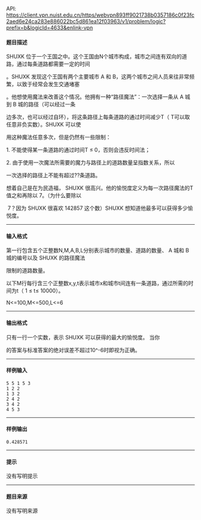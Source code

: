 API: https://client.vpn.nuist.edu.cn/https/webvpn893ff9021738b0357186c0f23fc2aed6e24ca283e886022bc5d861ea12f03963/v1/problem/logic?prefix=b&logicId=4633&enlink-vpn

#### 题目描述

SHUXK 位于一个王国之中。这个王国由N个城市构成，城市之间连有双向的道路，通过每条道路都需要一定的时间

。SHUXK 发现这个王国有两个主要城市 A 和 B，这两个城市之间人员来往非常频繁，以致于经常会发生交通堵塞

。他想使用魔法来改善这个情况。他拥有一种“路径魔法”：一次选择一条从 A 城到 B 城的路径（可以经过一条

边多次，也可以经过自环），将这条路径上每条道路的通过时间减少T（ T可以取任意非负实数）。SHUXK 可以使

用这种魔法任意多次，但是仍然有一些限制：

1\. 不能使得某一条道路的通过时间T ≤ 0，否则会违反时间法；

2\. 由于使用一次魔法所需要的魔力与路径上的道路数量呈指数关系，所以

一次选择的路径上不能有超过??条道路。

想着自己是在为民造福， SHUXK 很高兴。他的愉悦度定义为每一次路径魔法的T值之和再除以 7。（为什么要除以

 7？因为 SHUXK 很喜欢 142857 这个数）SHUXK 想知道他最多可以获得多少愉悦度。

---

#### 输入格式

第一行包含五个正整数N,M,A,B,L分别表示城市的数量、道路的数量、 A 城和 B 城的编号以及 SHUXK 的路径魔法

限制的道路数量。

以下M行每行含三个正整数x,y,t表示城市x和城市t间连有一条道路，通过所需的时间为t（ 1 ≤ t≤ 10000）。

N<=100,M<=500,L<=6

---

#### 输出格式

只有一行一个实数，表示 SHUXK 可以获得的最大的愉悦度。 当你

的答案与标准答案的绝对误差不超过10^-6时即视为正确。

---

#### 样例输入
```
5 5 1 5 3
1 2 2
1 3 2
2 4 2
3 4 2
4 5 3
```

---

#### 样例输出
```
0.428571

```

---

#### 提示

没有写明提示

---

#### 题目来源

没有写明来源